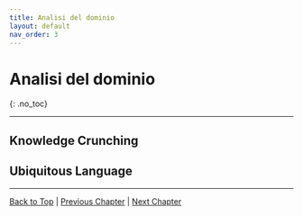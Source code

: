 ```yaml
---
title: Analisi del dominio
layout: default
nav_order: 3
---
```


# Analisi del dominio
{: .no_toc}

---

## Knowledge Crunching

## Ubiquitous Language

---

[Back to Top](#top) |
[Previous Chapter](/docs/0-problem) |
[Next Chapter](/docs/2-requirements-analysis)